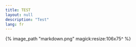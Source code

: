 ```yaml
---
title: TEST
layout: null
description: "Test"
lang: fr
---
```


{% image_path "markdown.png" magick:resize:106x75^ %}
